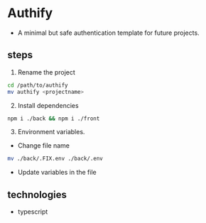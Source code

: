 # Authify

- A minimal but safe authentication template for future projects.

## steps

1. Rename the project

```bash
cd /path/to/authify
mv authify <projectname>
```

2. Install dependencies

```bash
npm i ./back && npm i ./front
```

3. Environment variables.

- Change file name

```bash
mv ./back/.FIX.env ./back/.env
```

- Update variables in the file

## technologies

- typescript
